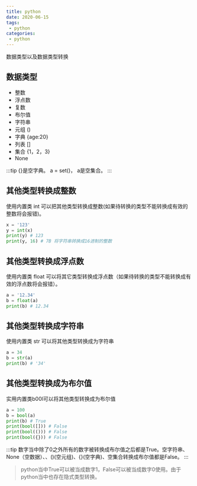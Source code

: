 ```yaml
---
title: python
date: 2020-06-15
tags:
 - python
categories: 
 - python
---
```

数据类型以及数据类型转换

<!-- more -->
## 数据类型
- 整数
- 浮点数
- 复数
- 布尔值
- 字符串
- 元组 ()
- 字典 {age:20}
- 列表 []
- 集合 {1，2，3}
- None

:::tip
{}是空字典。 a = set()， a是空集合。
:::

## 其他类型转换成整数
使用内置类 int 可以把其他类型转换成整数(如果待转换的类型不能转换成有效的整数将会报错)。
```python
x = '123'
y = int(x)
print(y) # 123
print(y, 16) # 7B 将字符串转换成16进制的整数
```

## 其他类型转换成浮点数
使用内置类 float 可以将其它类型转换成浮点数（如果待转换的类型不能转换成有效的浮点数将会报错）。
```python
a = '12.34'
b = float(a)
print(b) # 12.34
```

## 其他类型转换成字符串
使用内置类 str 可以将其他类型转换成为字符串
```python
a = 34
b = str(a)
print(b) # '34'
```

## 其他类型转换成为布尔值
实用内置类b00l可以将其他类型转换成为布尔值
```python
a = 100
b = bool(a)
print(b) # True
print(bool([])) # False
print(bool(())) # False
print(bool({})) # False
```
:::tip
数字当中除了0之外所有的数字被转换成布尔值之后都是True。空字符串、None（空数据）、[](空列表)、()(空元组)、{}(空字典)、空集合转换成布尔值都是False。
:::

> python当中True可以被当成数字1，False可以被当成数字0使用。由于python当中也存在隐式类型转换。